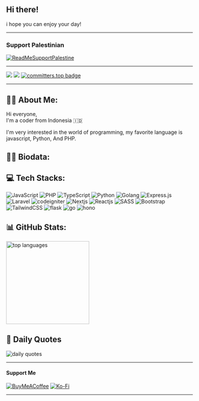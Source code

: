  ## Hi there!
 
 i hope you can enjoy your day!
 
 ---
 
 ### Support Palestinian
 
 [![ReadMeSupportPalestine](https://raw.githubusercontent.com/Safouene1/support-palestine-banner/master/banner-support.svg)](https://kitabisa.com/campaign/panganuntukrafah)
 
 ---
 
 [![](https://img.shields.io/badge/profile-fiandev-blue)](https://github.com/fiandev)
 [![](https://komarev.com/ghpvc/?username=fiandev&label=Profile%20views&color=0a93d1&style=flat)](https://github.com/fiandev)
 [![committers.top badge](https://user-badge.committers.top/indonesia/fiandev.svg)](https://user-badge.committers.top/indonesia/fiandev)
 
 ---
 
 ## 🙋‍♂️ About Me:
 
 Hi everyone,
 <br/>
 I'm a coder from Indonesia 🇮🇩
 
 I'm very interested in the world of programming, my favorite language is javascript, Python, And PHP.
 
 ## 👨‍💻 Biodata:
 
 
 
 ## 💻 Tech Stacks:
 
 ![JavaScript](https://img.shields.io/badge/javascript-%23323330.svg?style=flat-square&logo=javascript&logoColor=%23F7DF1E)
 ![PHP](https://img.shields.io/badge/php-%23323330.svg?style=flat-square&logo=php&logoColor=%4980f6)
 ![TypeScript](https://img.shields.io/badge/typescript-%23007ACC.svg?style=flat-square&logo=typescript&logoColor=white)
 ![Python](https://img.shields.io/badge/python-3670A0?style=flat-square&logo=python&logoColor=ffd574)
 ![Golang](https://img.shields.io/badge/golang-%23323330.svg?style=flat-square&logo=go&logoColor=#07b9fa)
 ![Express.js](https://img.shields.io/badge/express.js-%23404d59.svg?style=flat-square&logo=express&logoColor=%2361DAFB)
 ![Laravel](https://img.shields.io/badge/laravel-white.svg?style=flat-square&logo=laravel&logoColor=23FF2D20)
 ![codeigniter](https://img.shields.io/badge/codeignter-white.svg?style=flat-square&logo=codeigniter&logoColor=#ffffff)
 ![Nextjs](https://img.shields.io/badge/nextjs-%2320232a.svg?style=flat-square&logo=vercel&logoColor=ffffff)
 ![Reactjs](https://img.shields.io/badge/reactjs-white.svg?style=flat-square&logo=react&logoColor=blue)
 ![SASS](https://img.shields.io/badge/SASS-hotpink.svg?style=flat-square&logo=SASS&logoColor=white)
 ![Bootstrap](https://img.shields.io/badge/bootstrap-%23563D7C.svg?style=flat-square&logo=bootstrap&logoColor=white)
 ![TailwindCSS](https://img.shields.io/badge/tailwindcss-%2338B2AC.svg?style=flat-square&logo=tailwind-css&logoColor=white)
 ![flask](https://img.shields.io/badge/flask-%23323330.svg?style=flat-square&logo=flask&logoColor=#000000)
 ![go](https://img.shields.io/badge/go-%23323330.svg?style=flat-square&logo=go&logoColor=#000000)
 ![hono](https://img.shields.io/badge/hono-white.svg?style=flat-square&logo=hono&logoColor=#000000)
 
 ## 📊 GitHub Stats:
 
 <div style="display: flex">
   <img style="width: 14rem; height: auto; display: inline-block;" src="https://github-readme-stats.vercel.app/api/top-langs/?username=fiandev&theme=react&hide_border=true&include_all_commits=false&count_private=false&layout=compact&langs_count=10" alt="top languages" />
   <!-- <img style="width: 14rem; height: auto; display: inline-block;" src="https://github-contributor-stats.vercel.app/api?username=fiandev&limit=5&theme=react&combine_all_yearly_contributions=true" alt="top contribution" />
   <img style="width: 14rem; height: auto; display: inline-block;" src="https://github-readme-stats.vercel.app/api?username=fiandev&theme=react&hide_border=true&include_all_commits=false&count_private=false" alt="github stats" />
   <img style="width: 14rem; height: auto; display: inline-block;" src="https://github-readme-streak-stats.herokuapp.com/?user=fiandev&theme=react&hide_border=true" alt="commit stats" /> -->
 </div>
 
 ## 🥶 Daily Quotes
 
 ![daily quotes](https://quotes-github-readme.vercel.app/api?type=vetical&theme=algolia)
 
 ---
 
 #### Support Me
 
 [![BuyMeACoffee](https://img.shields.io/badge/Buy%20Me%20a%20Coffee-ffdd00?style=for-the-badge&logo=buy-me-a-coffee&logoColor=black)](https://buymeacoffee.com/fiandev)
 [![Ko-Fi](https://img.shields.io/badge/Ko--fi-F16061?style=for-the-badge&logo=ko-fi&logoColor=white)](https://ko-fi.com/fiandev)
 
 <!-- timestamp: 2024-10-26 12:40:02 -->
 ---

